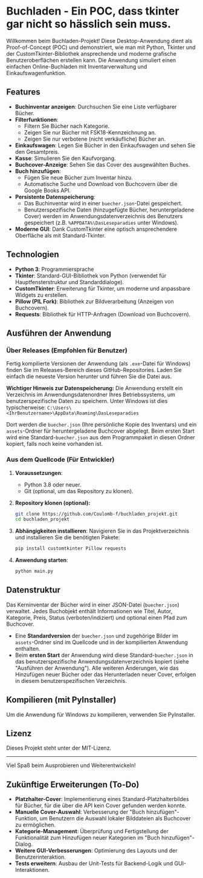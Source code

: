 # Buchladen - Ein POC, dass tkinter gar nicht so hässlich sein muss.

Willkommen beim Buchladen-Projekt! Diese Desktop-Anwendung dient als Proof-of-Concept (POC) und demonstriert, wie man mit Python, Tkinter und der CustomTkinter-Bibliothek ansprechende und moderne grafische Benutzeroberflächen erstellen kann. Die Anwendung simuliert einen einfachen Online-Buchladen mit Inventarverwaltung und Einkaufswagenfunktion.

## Features

*   **Buchinventar anzeigen**: Durchsuchen Sie eine Liste verfügbarer Bücher.
*   **Filterfunktionen**:
    *   Filtern Sie Bücher nach Kategorie.
    *   Zeigen Sie nur Bücher mit FSK18-Kennzeichnung an.
    *   Zeigen Sie nur verbotene (nicht verkäufliche) Bücher an.
*   **Einkaufswagen**: Legen Sie Bücher in den Einkaufswagen und sehen Sie den Gesamtpreis.
*   **Kasse**: Simulieren Sie den Kaufvorgang.
*   **Buchcover-Anzeige**: Sehen Sie das Cover des ausgewählten Buches.
*   **Buch hinzufügen**:
    *   Fügen Sie neue Bücher zum Inventar hinzu.
    *   Automatische Suche und Download von Buchcovern über die Google Books API.
*   **Persistente Datenspeicherung**:
    *   Das Buchinventar wird in einer `buecher.json`-Datei gespeichert.
    *   Benutzerspezifische Daten (hinzugefügte Bücher, heruntergeladene Cover) werden im Anwendungsdatenverzeichnis des Benutzers gespeichert (z.B. `%APPDATA%\DasLeseparadies` unter Windows).
*   **Moderne GUI**: Dank CustomTkinter eine optisch ansprechendere Oberfläche als mit Standard-Tkinter.

## Technologien

*   **Python 3**: Programmiersprache
*   **Tkinter**: Standard-GUI-Bibliothek von Python (verwendet für Hauptfensterstruktur und Standarddialoge).
*   **CustomTkinter**: Erweiterung für Tkinter, um moderne und anpassbare Widgets zu erstellen.
*   **Pillow (PIL Fork)**: Bibliothek zur Bildverarbeitung (Anzeigen von Buchcovern).
*   **Requests**: Bibliothek für HTTP-Anfragen (Download von Buchcovern).

## Ausführen der Anwendung

### Über Releases (Empfohlen für Benutzer)

Fertig kompilierte Versionen der Anwendung (als `.exe`-Datei für Windows) finden Sie im Releases-Bereich dieses GitHub-Repositories. Laden Sie einfach die neueste Version herunter und führen Sie die Datei aus.

**Wichtiger Hinweis zur Datenspeicherung:**
Die Anwendung erstellt ein Verzeichnis im Anwendungsdatenordner Ihres Betriebssystems, um benutzerspezifische Daten zu speichern. Unter Windows ist dies typischerweise:
`C:\Users\<IhrBenutzername>\AppData\Roaming\DasLeseparadies`

Dort werden die `buecher.json` (Ihre persönliche Kopie des Inventars) und ein `assets`-Ordner für heruntergeladene Buchcover abgelegt. Beim ersten Start wird eine Standard-`buecher.json` aus dem Programmpaket in diesen Ordner kopiert, falls noch keine vorhanden ist.

### Aus dem Quellcode (Für Entwickler)

1.  **Voraussetzungen**:
    *   Python 3.8 oder neuer.
    *   Git (optional, um das Repository zu klonen).

2.  **Repository klonen (optional):**
    ```bash
    git clone https://github.com/Coulomb-f/buchladen_projekt.git
    cd buchladen_projekt
    ```

3.  **Abhängigkeiten installieren**:
    Navigieren Sie in das Projektverzeichnis und installieren Sie die benötigten Pakete:
    ```bash
    pip install customtkinter Pillow requests
    ```

4.  **Anwendung starten**:
    ```bash
    python main.py
    ```

## Datenstruktur

Das Kerninventar der Bücher wird in einer JSON-Datei (`buecher.json`) verwaltet. Jedes Buchobjekt enthält Informationen wie Titel, Autor, Kategorie, Preis, Status (verboten/indiziert) und optional einen Pfad zum Buchcover.

*   Eine **Standardversion** der `buecher.json` und zugehörige Bilder im `assets`-Ordner sind im Quellcode und in der kompilierten Anwendung enthalten.
*   Beim **ersten Start** der Anwendung wird diese Standard-`buecher.json` in das benutzerspezifische Anwendungsdatenverzeichnis kopiert (siehe "Ausführen der Anwendung"). Alle weiteren Änderungen, wie das Hinzufügen neuer Bücher oder das Herunterladen neuer Cover, erfolgen in diesem benutzerspezifischen Verzeichnis.

## Kompilieren (mit PyInstaller)

Um die Anwendung für Windows zu kompilieren, verwenden Sie PyInstaller.

## Lizenz

Dieses Projekt steht unter der MIT-Lizenz.

---
Viel Spaß beim Ausprobieren und Weiterentwickeln!

## Zukünftige Erweiterungen (To-Do)

*   **Platzhalter-Cover**: Implementierung eines Standard-Platzhalterbildes für Bücher, für die über die API kein Cover gefunden werden konnte.
*   **Manuelle Cover-Auswahl**: Verbesserung der "Buch hinzufügen"-Funktion, um Benutzern die Auswahl lokaler Bilddateien als Buchcover zu ermöglichen.
*   **Kategorie-Management**: Überprüfung und Fertigstellung der Funktionalität zum Hinzufügen neuer Kategorien im "Buch hinzufügen"-Dialog.
*   **Weitere GUI-Verbesserungen**: Optimierung des Layouts und der Benutzerinteraktion.
*   **Tests erweitern**: Ausbau der Unit-Tests für Backend-Logik und GUI-Interaktionen.